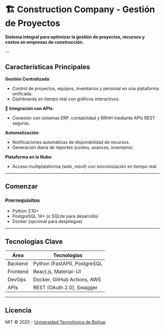 # 🏗️ Construction Company - Gestión de Proyectos  

**Sistema integral para optimizar la gestión de proyectos, recursos y costos en empresas de construcción.**  

--

##  Características Principales  
**Gestión Centralizada**:  
   - Control de proyectos, equipos, inventarios y personal en una plataforma unificada.  
   - Dashboards en tiempo real con gráficos interactivos.  

🔌 **Integración con APIs**:  
   - Conexión con sistemas ERP, contabilidad y RRHH mediante APIs REST seguras.  

**Automatización**:  
   - Notificaciones automáticas de disponibilidad de recursos.  
   - Generación diaria de reportes (costos, avances, inventario).  

**Plataforma en la Nube**:  
   - Acceso multiplataforma (web, móvil) con sincronización en tiempo real.  

----

##  Comenzar  

###  Prerrequisitos  
- Python 3.10+  
- PostgreSQL 14+ (o SQLite para desarrollo)  
- Docker (opcional para despliegue)  

---

##  Tecnologías Clave  
| Área          | Tecnologías |  
|---------------|------------|  
| Backend       | Python (FastAPI), PostgreSQL |  
| Frontend      | React.js, Material-UI |  
| DevOps        | Docker, GitHub Actions, AWS |  
| APIs          | REST (OAuth 2.0), Swagger |  


---

##  Licencia  
MIT © 2025 - [Universidad Tecnológica de Bolívar](https://www.unitecnologica.edu.co/)  


